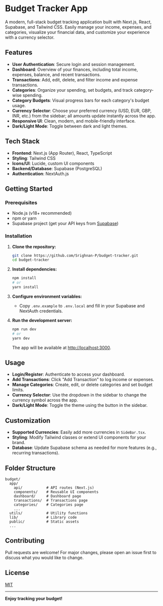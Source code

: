 # Budget Tracker App

A modern, full-stack budget tracking application built with Next.js, React, Supabase, and Tailwind CSS. Easily manage your income, expenses, and categories, visualize your financial data, and customize your experience with a currency selector.

## Features

- **User Authentication**: Secure login and session management.
- **Dashboard**: Overview of your finances, including total income, expenses, balance, and recent transactions.
- **Transactions**: Add, edit, delete, and filter income and expense transactions.
- **Categories**: Organize your spending, set budgets, and track category-wise spending.
- **Category Budgets**: Visual progress bars for each category's budget usage.
- **Currency Selector**: Choose your preferred currency (USD, EUR, GBP, INR, etc.) from the sidebar; all amounts update instantly across the app.
- **Responsive UI**: Clean, modern, and mobile-friendly interface.
- **Dark/Light Mode**: Toggle between dark and light themes.

## Tech Stack

- **Frontend**: Next.js (App Router), React, TypeScript
- **Styling**: Tailwind CSS
- **Icons/UI**: Lucide, custom UI components
- **Backend/Database**: Supabase (PostgreSQL)
- **Authentication**: NextAuth.js

## Getting Started

### Prerequisites
- Node.js (v18+ recommended)
- npm or yarn
- Supabase project (get your API keys from [Supabase](https://supabase.com/))

### Installation
1. **Clone the repository:**
   ```bash
   git clone https://github.com/Srighnan-P/budget-tracker.git
   cd budget-tracker
   ```
2. **Install dependencies:**
   ```bash
   npm install
   # or
   yarn install
   ```
3. **Configure environment variables:**
   - Copy `.env.example` to `.env.local` and fill in your Supabase and NextAuth credentials.

4. **Run the development server:**
   ```bash
   npm run dev
   # or
   yarn dev
   ```
   The app will be available at [http://localhost:3000](http://localhost:3000).

## Usage
- **Login/Register**: Authenticate to access your dashboard.
- **Add Transactions**: Click "Add Transaction" to log income or expenses.
- **Manage Categories**: Create, edit, or delete categories and set budget limits.
- **Currency Selector**: Use the dropdown in the sidebar to change the currency symbol across the app.
- **Dark/Light Mode**: Toggle the theme using the button in the sidebar.

## Customization
- **Supported Currencies**: Easily add more currencies in `SideBar.tsx`.
- **Styling**: Modify Tailwind classes or extend UI components for your brand.
- **Database**: Update Supabase schema as needed for more features (e.g., recurring transactions).

## Folder Structure
```
budget/
  app/
    api/           # API routes (Next.js)
    components/    # Reusable UI components
    dashboard/     # Dashboard page
    transactions/  # Transactions page
    categories/    # Categories page
    ...
  utils/           # Utility functions
  lib/             # Library code
  public/          # Static assets
  ...
```

## Contributing
Pull requests are welcome! For major changes, please open an issue first to discuss what you would like to change.

## License
[MIT](LICENSE)

---

**Enjoy tracking your budget!**
